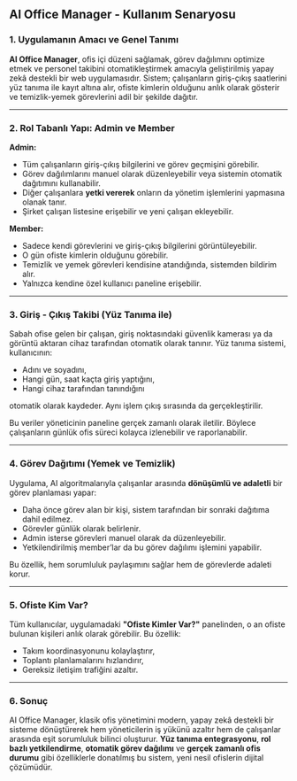 ## AI Office Manager - Kullanım Senaryosu


### 1. Uygulamanın Amacı ve Genel Tanımı

**AI Office Manager**, ofis içi düzeni sağlamak, görev dağılımını optimize etmek ve personel takibini otomatikleştirmek amacıyla geliştirilmiş yapay zekâ destekli bir web uygulamasıdır. Sistem; çalışanların giriş-çıkış saatlerini yüz tanıma ile kayıt altına alır, ofiste kimlerin olduğunu anlık olarak gösterir ve temizlik-yemek görevlerini adil bir şekilde dağıtır.

---


### 2. Rol Tabanlı Yapı: Admin ve Member


**Admin:**

* Tüm çalışanların giriş-çıkış bilgilerini ve görev geçmişini görebilir.
* Görev dağılımlarını manuel olarak düzenleyebilir veya sistemin otomatik dağıtımını kullanabilir.
* Diğer çalışanlara **yetki vererek** onların da yönetim işlemlerini yapmasına olanak tanır.
* Şirket çalışan listesine erişebilir ve yeni çalışan ekleyebilir.

**Member:**

* Sadece kendi görevlerini ve giriş-çıkış bilgilerini görüntüleyebilir.
* O gün ofiste kimlerin olduğunu görebilir.
* Temizlik ve yemek görevleri kendisine atandığında, sistemden bildirim alır.
* Yalnızca kendine özel kullanıcı paneline erişebilir.

---

### 3. Giriş - Çıkış Takibi (Yüz Tanıma ile)


Sabah ofise gelen bir çalışan, giriş noktasındaki güvenlik kamerası ya da görüntü aktaran cihaz tarafından otomatik olarak tanınır.
Yüz tanıma sistemi, kullanıcının:

* Adını ve soyadını,
* Hangi gün, saat kaçta giriş yaptığını,
* Hangi cihaz tarafından tanındığını

otomatik olarak kaydeder. Aynı işlem çıkış sırasında da gerçekleştirilir.

Bu veriler yöneticinin paneline gerçek zamanlı olarak iletilir. Böylece çalışanların günlük ofis süreci kolayca izlenebilir ve raporlanabilir.

---

### 4. Görev Dağıtımı (Yemek ve Temizlik)

Uygulama, AI algoritmalarıyla çalışanlar arasında **dönüşümlü ve adaletli** bir görev planlaması yapar:

* Daha önce görev alan bir kişi, sistem tarafından bir sonraki dağıtıma dahil edilmez.
* Görevler günlük olarak belirlenir.
* Admin isterse görevleri manuel olarak da düzenleyebilir.
* Yetkilendirilmiş member’lar da bu görev dağılımı işlemini yapabilir.

Bu özellik, hem sorumluluk paylaşımını sağlar hem de görevlerde adaleti korur.

---

### 5. Ofiste Kim Var?

Tüm kullanıcılar, uygulamadaki **"Ofiste Kimler Var?"** panelinden, o an ofiste bulunan kişileri anlık olarak görebilir. Bu özellik:

* Takım koordinasyonunu kolaylaştırır,
* Toplantı planlamalarını hızlandırır,
* Gereksiz iletişim trafiğini azaltır.

---

### 6. Sonuç

AI Office Manager, klasik ofis yönetimini modern, yapay zekâ destekli bir sisteme dönüştürerek hem yöneticilerin iş yükünü azaltır hem de çalışanlar arasında eşit sorumluluk bilinci oluşturur.
**Yüz tanıma entegrasyonu**, **rol bazlı yetkilendirme**, **otomatik görev dağılımı** ve **gerçek zamanlı ofis durumu** gibi özelliklerle donatılmış bu sistem, yeni nesil ofislerin dijital çözümüdür.

 
